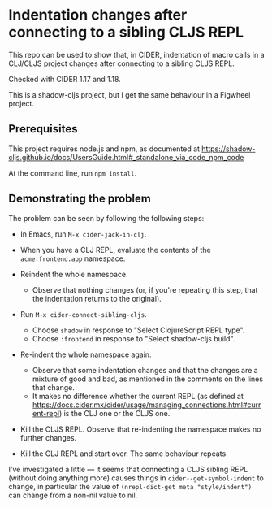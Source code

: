 # Indentation changes after connecting to a sibling CLJS REPL

This repo can be used to show that, in CIDER, indentation of macro calls in a CLJ/CLJS project changes after connecting to a sibling CLJS REPL.

Checked with CIDER 1.17 and 1.18.

This is a shadow-cljs project, but I get the same behaviour in a Figwheel project.

## Prerequisites

This project requires node.js and npm, as documented at https://shadow-cljs.github.io/docs/UsersGuide.html#_standalone_via_code_npm_code

At the command line, run `npm install`.


## Demonstrating the problem

The problem can be seen by following the following steps:

- In Emacs, run `M-x cider-jack-in-clj`.

- When you have a CLJ REPL, evaluate the contents of the `acme.frontend.app` namespace.

- Reindent the whole namespace.
  - Observe that nothing changes (or, if you're repeating this step, that the indentation returns to the original).

- Run `M-x cider-connect-sibling-cljs`.
  - Choose `shadow` in response to "Select ClojureScript REPL type".
  - Choose `:frontend` in response to "Select shadow-cljs build".

- Re-indent the whole namespace again.
  - Observe that some indentation changes and that the changes are a mixture of good and bad, as mentioned in the comments on the lines that change.
  - It makes no difference whether the current REPL (as defined at https://docs.cider.mx/cider/usage/managing_connections.html#current-repl) is the CLJ one or the CLJS one.

- Kill the CLJS REPL. Observe that re-indenting the namespace makes no further changes.

- Kill the CLJ REPL and start over. The same behaviour repeats.

I've investigated a little — it seems that connecting a CLJS sibling REPL (without doing anything more) causes things in `cider--get-symbol-indent` to change, in particular the value of `(nrepl-dict-get meta "style/indent")` can change from a non-nil value to nil.
